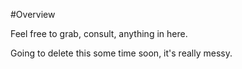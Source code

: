 #Overview

Feel free to grab, consult, anything in here.

Going to delete this some time soon, it's really messy.
